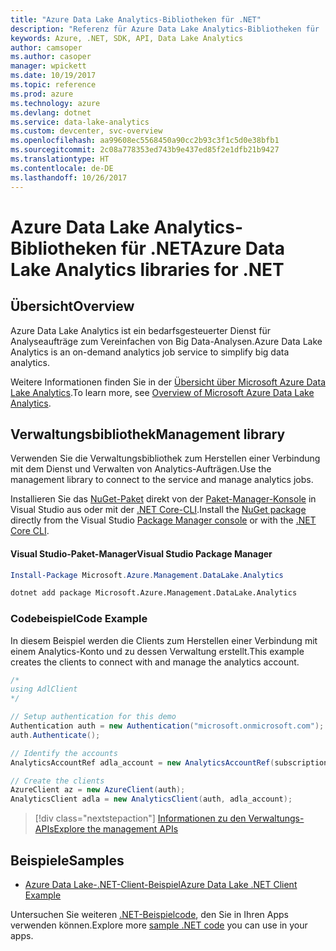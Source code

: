 ```yaml
---
title: "Azure Data Lake Analytics-Bibliotheken für .NET"
description: "Referenz für Azure Data Lake Analytics-Bibliotheken für .NET"
keywords: Azure, .NET, SDK, API, Data Lake Analytics
author: camsoper
ms.author: casoper
manager: wpickett
ms.date: 10/19/2017
ms.topic: reference
ms.prod: azure
ms.technology: azure
ms.devlang: dotnet
ms.service: data-lake-analytics
ms.custom: devcenter, svc-overview
ms.openlocfilehash: aa99608ec5568450a90cc2b93c3f1c5d0e38bfb1
ms.sourcegitcommit: 2c08a778353ed743b9e437ed85f2e1dfb21b9427
ms.translationtype: HT
ms.contentlocale: de-DE
ms.lasthandoff: 10/26/2017
---
```

# <a name="azure-data-lake-analytics-libraries-for-net"></a><span data-ttu-id="02a12-104">Azure Data Lake Analytics-Bibliotheken für .NET</span><span class="sxs-lookup"><span data-stu-id="02a12-104">Azure Data Lake Analytics libraries for .NET</span></span>

## <a name="overview"></a><span data-ttu-id="02a12-105">Übersicht</span><span class="sxs-lookup"><span data-stu-id="02a12-105">Overview</span></span>

<span data-ttu-id="02a12-106">Azure Data Lake Analytics ist ein bedarfsgesteuerter Dienst für Analyseaufträge zum Vereinfachen von Big Data-Analysen.</span><span class="sxs-lookup"><span data-stu-id="02a12-106">Azure Data Lake Analytics is an on-demand analytics job service to simplify big data analytics.</span></span>

<span data-ttu-id="02a12-107">Weitere Informationen finden Sie in der [Übersicht über Microsoft Azure Data Lake Analytics](/azure/data-lake-analytics/data-lake-analytics-overview).</span><span class="sxs-lookup"><span data-stu-id="02a12-107">To learn more, see [Overview of Microsoft Azure Data Lake Analytics](/azure/data-lake-analytics/data-lake-analytics-overview).</span></span>

## <a name="management-library"></a><span data-ttu-id="02a12-108">Verwaltungsbibliothek</span><span class="sxs-lookup"><span data-stu-id="02a12-108">Management library</span></span>

<span data-ttu-id="02a12-109">Verwenden Sie die Verwaltungsbibliothek zum Herstellen einer Verbindung mit dem Dienst und Verwalten von Analytics-Aufträgen.</span><span class="sxs-lookup"><span data-stu-id="02a12-109">Use the management library to connect to the service and manage analytics jobs.</span></span>

<span data-ttu-id="02a12-110">Installieren Sie das [NuGet-Paket](https://www.nuget.org/packages/Microsoft.Azure.Management.DataLake.Analytics) direkt von der [Paket-Manager-Konsole][PackageManager] in Visual Studio aus oder mit der [.NET Core-CLI][DotNetCLI].</span><span class="sxs-lookup"><span data-stu-id="02a12-110">Install the [NuGet package](https://www.nuget.org/packages/Microsoft.Azure.Management.DataLake.Analytics) directly from the Visual Studio [Package Manager console][PackageManager] or with the [.NET Core CLI][DotNetCLI].</span></span>

#### <a name="visual-studio-package-manager"></a><span data-ttu-id="02a12-111">Visual Studio-Paket-Manager</span><span class="sxs-lookup"><span data-stu-id="02a12-111">Visual Studio Package Manager</span></span>

```powershell
Install-Package Microsoft.Azure.Management.DataLake.Analytics
```

```bash
dotnet add package Microsoft.Azure.Management.DataLake.Analytics
```

### <a name="code-example"></a><span data-ttu-id="02a12-112">Codebeispiel</span><span class="sxs-lookup"><span data-stu-id="02a12-112">Code Example</span></span>

<span data-ttu-id="02a12-113">In diesem Beispiel werden die Clients zum Herstellen einer Verbindung mit einem Analytics-Konto und zu dessen Verwaltung erstellt.</span><span class="sxs-lookup"><span data-stu-id="02a12-113">This example creates the clients to connect with and manage the analytics account.</span></span>

```csharp
/*
using AdlClient 
*/

// Setup authentication for this demo
Authentication auth = new Authentication("microsoft.onmicrosoft.com"); // change this to YOUR tenant
auth.Authenticate();

// Identify the accounts
AnalyticsAccountRef adla_account = new AnalyticsAccountRef(subscriptionId, resourceGroup, userName);

// Create the clients
AzureClient az = new AzureClient(auth);
AnalyticsClient adla = new AnalyticsClient(auth, adla_account);
```

> [!div class="nextstepaction"]
> [<span data-ttu-id="02a12-114">Informationen zu den Verwaltungs-APIs</span><span class="sxs-lookup"><span data-stu-id="02a12-114">Explore the management APIs</span></span>](/dotnet/api/overview/azure/datalakeanalytics/management)

## <a name="samples"></a><span data-ttu-id="02a12-115">Beispiele</span><span class="sxs-lookup"><span data-stu-id="02a12-115">Samples</span></span>
* [<span data-ttu-id="02a12-116">Azure Data Lake-.NET-Client-Beispiel</span><span class="sxs-lookup"><span data-stu-id="02a12-116">Azure Data Lake .NET Client Example</span></span>](https://azure.microsoft.com/en-us/resources/samples/data-lake-dotnet-client/)

<span data-ttu-id="02a12-117">Untersuchen Sie weiteren [.NET-Beispielcode](https://azure.microsoft.com/resources/samples/?platform=dotnet), den Sie in Ihren Apps verwenden können.</span><span class="sxs-lookup"><span data-stu-id="02a12-117">Explore more [sample .NET code](https://azure.microsoft.com/resources/samples/?platform=dotnet) you can use in your apps.</span></span>

[PackageManager]: https://docs.microsoft.com/nuget/tools/package-manager-console
[DotNetCLI]: https://docs.microsoft.com/dotnet/core/tools/dotnet-add-package
